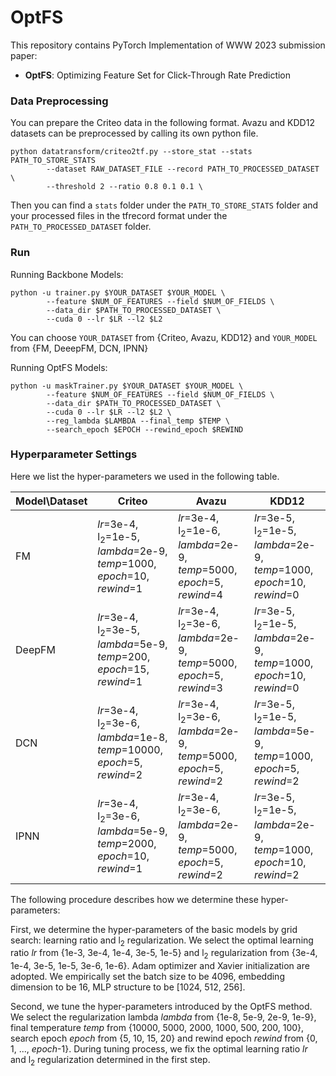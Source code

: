 # OptFS
This repository contains PyTorch Implementation of WWW 2023 submission paper:
  - **OptFS**: Optimizing Feature Set for Click-Through Rate Prediction

### Data Preprocessing

You can prepare the Criteo data in the following format. Avazu and KDD12 datasets can be preprocessed by calling its own python file.

```
python datatransform/criteo2tf.py --store_stat --stats PATH_TO_STORE_STATS
		--dataset RAW_DATASET_FILE --record PATH_TO_PROCESSED_DATASET \
		--threshold 2 --ratio 0.8 0.1 0.1 \
```

Then you can find a `stats` folder under the `PATH_TO_STORE_STATS` folder and your processed files in the tfrecord format under the `PATH_TO_PROCESSED_DATASET` folder. 

### Run

Running Backbone Models:
```
python -u trainer.py $YOUR_DATASET $YOUR_MODEL \
        --feature $NUM_OF_FEATURES --field $NUM_OF_FIELDS \
        --data_dir $PATH_TO_PROCESSED_DATASET \
        --cuda 0 --lr $LR --l2 $L2
```

You can choose `YOUR_DATASET` from \{Criteo, Avazu, KDD12\} and `YOUR_MODEL` from \{FM, DeeepFM, DCN, IPNN\}


Running OptFS Models:
```
python -u maskTrainer.py $YOUR_DATASET $YOUR_MODEL \
        --feature $NUM_OF_FEATURES --field $NUM_OF_FIELDS \
        --data_dir $PATH_TO_PROCESSED_DATASET \
        --cuda 0 --lr $LR --l2 $L2 \
        --reg_lambda $LAMBDA --final_temp $TEMP \
        --search_epoch $EPOCH --rewind_epoch $REWIND
```

### Hyperparameter Settings

Here we list the hyper-parameters we used in the following table.

| Model\Dataset | Criteo | Avazu | KDD12 |
| ------------- | ------------------------------------------------------------ | ------------------------------------------------------------ | ------------------------------------------------------------ |
| FM            | _lr_=3e-4, l<sub>2</sub>=1e-5, _lambda_=2e-9, _temp_=1000, _epoch_=10, _rewind_=1 | _lr_=3e-4, l<sub>2</sub>=1e-6, _lambda_=2e-9, _temp_=5000, _epoch_=5, _rewind_=4 | _lr_=3e-5, l<sub>2</sub>=1e-5, _lambda_=2e-9, _temp_=1000, _epoch_=10, _rewind_=0 |
| DeepFM        | _lr_=3e-4, l<sub>2</sub>=3e-5, _lambda_=5e-9, _temp_=200,  _epoch_=15, _rewind_=1 | _lr_=3e-4, l<sub>2</sub>=3e-6, _lambda_=2e-9, _temp_=5000, _epoch_=5, _rewind_=3 | _lr_=3e-5, l<sub>2</sub>=1e-5, _lambda_=2e-9, _temp_=1000, _epoch_=10, _rewind_=0 |
| DCN           | _lr_=3e-4, l<sub>2</sub>=3e-6, _lambda_=1e-8, _temp_=10000, _epoch_=5, _rewind_=2 | _lr_=3e-4, l<sub>2</sub>=3e-6, _lambda_=2e-9, _temp_=5000, _epoch_=5, _rewind_=2 | _lr_=3e-5, l<sub>2</sub>=1e-5, _lambda_=5e-9, _temp_=1000, _epoch_=5,  _rewind_=2 |
| IPNN          | _lr_=3e-4, l<sub>2</sub>=3e-6, _lambda_=5e-9, _temp_=2000, _epoch_=10, _rewind_=1 | _lr_=3e-4, l<sub>2</sub>=3e-6, _lambda_=2e-9, _temp_=5000, _epoch_=5, _rewind_=2 | _lr_=3e-5, l<sub>2</sub>=1e-5, _lambda_=2e-9, _temp_=1000, _epoch_=10, _rewind_=2 |

The following procedure describes how we determine these hyper-parameters:

First, we determine the hyper-parameters of the basic models by grid search: learning ratio and l<sub>2</sub> regularization. We select the optimal learning ratio _lr_ from \{1e-3, 3e-4, 1e-4, 3e-5, 1e-5\} and l<sub>2</sub> regularization from \{3e-4, 1e-4, 3e-5, 1e-5, 3e-6, 1e-6\}. Adam optimizer and Xavier initialization are adopted. We empirically set the batch size to be 4096, embedding dimension to be 16, MLP structure to be [1024, 512, 256].

Second, we tune the hyper-parameters introduced by the OptFS method. We select the regularization lambda _lambda_ from \{1e-8, 5e-9, 2e-9, 1e-9\}, final temperature _temp_ from \{10000, 5000, 2000, 1000, 500, 200, 100\}, search epoch _epoch_ from \{5, 10, 15, 20\} and rewind epoch _rewind_ from \{0, 1, ..., _epoch_-1\}. During tuning process, we fix the optimal learning ratio _lr_ and l<sub>2</sub> regularization determined in the first step.
